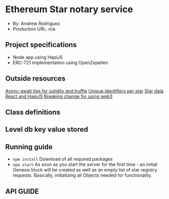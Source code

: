 # Ethereum Star notary service
+ By: Andrew Rodriguez
+ Production URL: n/a

## Project specifications
+ Node app using HapiJS
+ ERC-721 implementation using OpenZepellen

## Outside resources
[Async-await tips for solidity and truffle](https://medium.com/coinmonks/testing-solidity-with-truffle-and-async-await-396e81c54f93)
[Unique identifiers per star](https://en.wikipedia.org/wiki/Hipparcos)
[Star data](https://github.com/ofrohn/d3-celestial/tree/master/data)
[React and HapiJS](https://github.com/jedireza/hapi-react-views/tree/master/examples/remount)
[Breaking change for using web3](https://medium.com/metamask/https-medium-com-metamask-breaking-change-injecting-web3-7722797916a8)

## Class definitions


## Level db key value stored



## Running guide
+ `npm install`
Download of all required packages
+ `npm start`
As soon as you start the server for the first time - an initial Genesis block will be created as well as an empty list of star registry requests. Basically, initializing all Objects needed for functionality.

## API GUIDE
